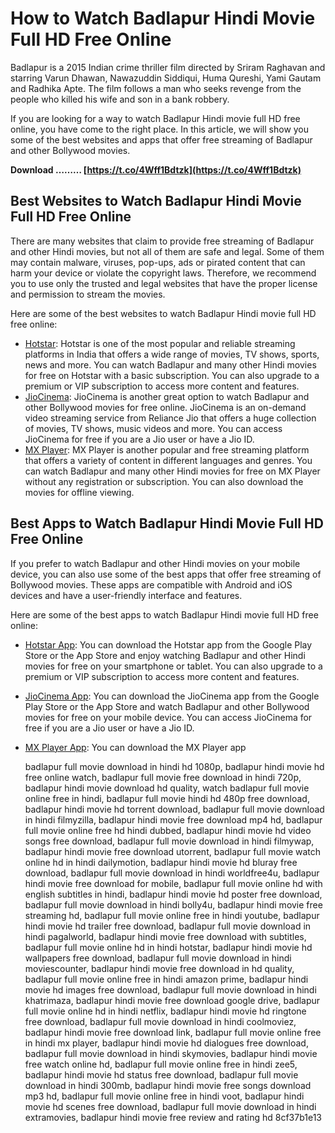 
 
# How to Watch Badlapur Hindi Movie Full HD Free Online
 
Badlapur is a 2015 Indian crime thriller film directed by Sriram Raghavan and starring Varun Dhawan, Nawazuddin Siddiqui, Huma Qureshi, Yami Gautam and Radhika Apte. The film follows a man who seeks revenge from the people who killed his wife and son in a bank robbery.
 
If you are looking for a way to watch Badlapur Hindi movie full HD free online, you have come to the right place. In this article, we will show you some of the best websites and apps that offer free streaming of Badlapur and other Bollywood movies.
 
**Download ……… [https://t.co/4Wff1Bdtzk](https://t.co/4Wff1Bdtzk)**


 
## Best Websites to Watch Badlapur Hindi Movie Full HD Free Online
 
There are many websites that claim to provide free streaming of Badlapur and other Hindi movies, but not all of them are safe and legal. Some of them may contain malware, viruses, pop-ups, ads or pirated content that can harm your device or violate the copyright laws. Therefore, we recommend you to use only the trusted and legal websites that have the proper license and permission to stream the movies.
 
Here are some of the best websites to watch Badlapur Hindi movie full HD free online:
 
- [Hotstar](https://www.hotstar.com/in/movies/badlapur/1000057157): Hotstar is one of the most popular and reliable streaming platforms in India that offers a wide range of movies, TV shows, sports, news and more. You can watch Badlapur and many other Hindi movies for free on Hotstar with a basic subscription. You can also upgrade to a premium or VIP subscription to access more content and features.
- [JioCinema](https://www.jiocinema.com/watch/movies/badlapur/0/0/0/0/0): JioCinema is another great option to watch Badlapur and other Bollywood movies for free online. JioCinema is an on-demand video streaming service from Reliance Jio that offers a huge collection of movies, TV shows, music videos and more. You can access JioCinema for free if you are a Jio user or have a Jio ID.
- [MX Player](https://www.mxplayer.in/movie/watch-badlapur-hindi-movie-online-6c8f3c9b6f4b9e8d3f9c6d7e2e4c3f4f): MX Player is another popular and free streaming platform that offers a variety of content in different languages and genres. You can watch Badlapur and many other Hindi movies for free on MX Player without any registration or subscription. You can also download the movies for offline viewing.

## Best Apps to Watch Badlapur Hindi Movie Full HD Free Online
 
If you prefer to watch Badlapur and other Hindi movies on your mobile device, you can also use some of the best apps that offer free streaming of Bollywood movies. These apps are compatible with Android and iOS devices and have a user-friendly interface and features.
 
Here are some of the best apps to watch Badlapur Hindi movie full HD free online:

- [Hotstar App](https://play.google.com/store/apps/details?id=in.startv.hotstar&hl=en_IN&gl=US): You can download the Hotstar app from the Google Play Store or the App Store and enjoy watching Badlapur and other Hindi movies for free on your smartphone or tablet. You can also upgrade to a premium or VIP subscription to access more content and features.
- [JioCinema App](https://play.google.com/store/apps/details?id=com.jio.media.jiobeats&hl=en_IN&gl=US): You can download the JioCinema app from the Google Play Store or the App Store and watch Badlapur and other Bollywood movies for free on your mobile device. You can access JioCinema for free if you are a Jio user or have a Jio ID.
- [MX Player App](https://play.google.com/store/apps/details?id=com.mxtech.videoplayer.ad&hl=en_IN&gl=US): You can download the MX Player app

    badlapur full movie download in hindi hd 1080p,  badlapur hindi movie hd free online watch,  badlapur full movie free download in hindi 720p,  badlapur hindi movie download hd quality,  watch badlapur full movie online free in hindi,  badlapur full movie hindi hd 480p free download,  badlapur hindi movie hd torrent download,  badlapur full movie download in hindi filmyzilla,  badlapur hindi movie free download mp4 hd,  badlapur full movie online free hd hindi dubbed,  badlapur hindi movie hd video songs free download,  badlapur full movie download in hindi filmywap,  badlapur hindi movie free download utorrent,  badlapur full movie watch online hd in hindi dailymotion,  badlapur hindi movie hd bluray free download,  badlapur full movie download in hindi worldfree4u,  badlapur hindi movie free download for mobile,  badlapur full movie online hd with english subtitles in hindi,  badlapur hindi movie hd poster free download,  badlapur full movie download in hindi bolly4u,  badlapur hindi movie free streaming hd,  badlapur full movie online free in hindi youtube,  badlapur hindi movie hd trailer free download,  badlapur full movie download in hindi pagalworld,  badlapur hindi movie free download with subtitles,  badlapur full movie online hd in hindi hotstar,  badlapur hindi movie hd wallpapers free download,  badlapur full movie download in hindi moviescounter,  badlapur hindi movie free download in hd quality,  badlapur full movie online free in hindi amazon prime,  badlapur hindi movie hd images free download,  badlapur full movie download in hindi khatrimaza,  badlapur hindi movie free download google drive,  badlapur full movie online hd in hindi netflix,  badlapur hindi movie hd ringtone free download,  badlapur full movie download in hindi coolmoviez,  badlapur hindi movie free download link,  badlapur full movie online free in hindi mx player,  badlapur hindi movie hd dialogues free download,  badlapur full movie download in hindi skymovies,  badlapur hindi movie free watch online hd,  badlapur full movie online free in hindi zee5,  badlapur hindi movie hd status free download,  badlapur full movie download in hindi 300mb,  badlapur hindi movie free songs download mp3 hd,  badlapur full movie online free in hindi voot,  badlapur hindi movie hd scenes free download,  badlapur full movie download in hindi extramovies,  badlapur hindi movie free review and rating hd
 8cf37b1e13


